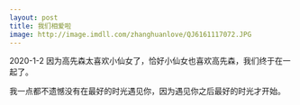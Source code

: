 ```yaml
---
layout: post
title: 我们相爱啦
image: http://image.imdll.com/zhanghuanlove/QJ6161117072.JPG
---
```

2020-1-2 因为高先森太喜欢小仙女了，恰好小仙女也喜欢高先森，我们终于在一起了。
<!--more-->

我一点都不遗憾没有在最好的时光遇见你，因为遇见你之后最好的时光才开始。

